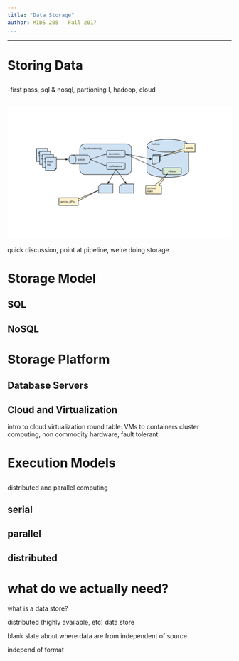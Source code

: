 ```yaml
---
title: "Data Storage"
author: MIDS 205 - Fall 2017
...
```


---

# Storing Data
##

<div class="notes">
-first pass, sql & nosql, partioning I, hadoop, cloud
</div>


##
![](images/classifying-with-state.svg)


<div class="notes">
quick discussion, point at pipeline, we're doing storage
</div>


# Storage Model
##

## SQL

## NoSQL


# Storage Platform
##

## Database Servers

## Cloud and Virtualization

intro to cloud
    virtualization
    round table: VMs to containers
    cluster computing, non commodity hardware, 
    fault tolerant

# Execution Models
##

<div class="notes">
distributed and parallel computing
</div>

## serial

## parallel

## distributed



# what do we actually need?

what is a data store?

distributed (highly available, etc)
data store


blank slate about where data are from
independent of source

independ of format



